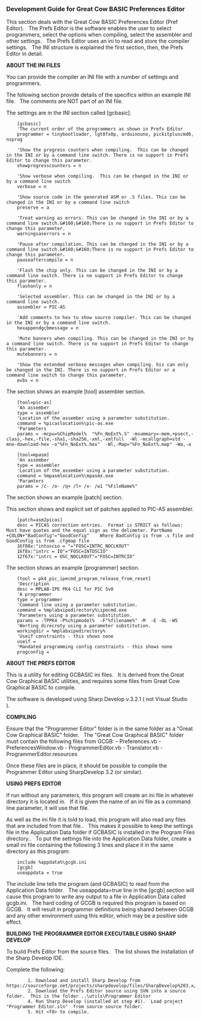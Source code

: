 <div class="section">

<div class="titlepage">

<div>

<div>

### <span id="development_guide_for_great_cow_basic_preferences_editor"></span>Development Guide for Great Cow BASIC Preferences Editor

</div>

</div>

</div>

This section deals with the Great Cow BASIC Preferences Editor (Pref
Editor).   The Prefs Editor is the software enables the user to select
programmers, select the options when compiling, select the assembler and
other settings.   The Prefs Editor uses an ini to read and store the
compiler settings.   The INI structure is explained the first section,
then, the Prefs Editor in detail.

  

<span class="strong">**ABOUT THE INI FILES**</span>

You can provide the compiler an INI file with a number of settings and
programmers.  

The following section provide details of the specifics within an example
INI file.   The comments are NOT part of an INI file.  

The settings are in the INI section called \[gcbasic\].  

``` screen
    [gcbasic]
    'The current order of the programmers as shown in Prefs Editor
    programmer = tinybootloader, lgt8fx8p, arduinouno, pickitpluscmd0, nsprog

    'Show the progress counters when compiling.  This can be changed in the INI or by a command line switch. There is no support in Prefs Editor to change this parameter.
    showprogresscounters = n

    'Show verbose when compiling.  This can be changed in the INI or by a command line switch
    verbose = n

    'Show source code in the generated ASM or .S files. This can be changed in the INI or by a command line switch
    preserve = a

    'Treat warning as errors. This can be changed in the INI or by a command line switch.&#160;&#160;There is no support in Prefs Editor to change this parameter.
    warningsaserrors = n

    'Pause after compilation. This can be changed in the INI or by a command line switch.&#160;&#160;There is no support in Prefs Editor to change this parameter.
    pauseaftercompile = n

    'Flash the chip only. This can be changed in the INI or by a command line switch. There is no support in Prefs Editor to change this parameter.
    flashonly = n

    'Selected assembler. This can be changed in the INI or by a command line switch.
    assembler = PIC-AS

    'Add comments to hex to show source compiler. This can be changed in the INI or by a command line switch.
    hexappendgcbmessage = n

    'Mute banners when compiling. This can be changed in the INI or by a command line switch. There is no support in Prefs Editor to change this parameter.
    mutebanners = n

    'Show the extended verbose messages when compiling. his can only be changed in the INI. There is no support in Prefs Editor or a command line switch to change this parameter.
    evbs = n
```

The section shows an example \[tool\] assembler section.  

``` screen
    [tool=pic-as]
    'An assember
    type = assembler
    'Location of the assember using a parameter substitution.
    command = %picaslocation%\pic-as.exe
    'Parameters
    params = -mcpu=%ChipModel%  "%Fn_NoExt%.S" -msummary=-mem,+psect,-class,-hex,-file,-sha1,-sha256,-xml,-xmlfull  -Wl -mcallgraph=std -mno-download-hex -o"%Fn_NoExt%.hex"  -Wl,-Map="%Fn_NoExt%.map" -Wa,-a

    [tool=mpasm]
    'An assember
    type = assembler
    'Location of the assember using a parameter substitution.
    command = %mpasmlocation%\mpasmx.exe
    'Paramters
    params = /c- /o- /q+ /l+ /x- /w1 "%FileName%"
```

The section shows an example \[patch\] section.

This section shows and explicit set of patches applied to PIC-AS
assembler.

``` screen
    [patch=asm2picas]
    desc = PICAS correction entries.  Format is STRICT as follows:  Must have quotes and the equal sign as the delimeter. PartName +COLON+"BadConfig"="GoodConfig"    Where BadConfig is from .s file and GoodConfig is from .cfgmap file
    16f88x:"intoscio = "="FOSC=INTRC_NOCLKOUT"
    16f8x:"intrc = IO"="FOSC=INTOSCIO"
    12f67x:"intrc = OSC_NOCLKOUT"="FOSC=INTRCIO"
```

The section shows an example \[programmer\] section.  

``` screen
    [tool = pk4_pic_ipecmd_program_release_from_reset]
    'Description
    desc = MPLAB-IPE PK4 CLI for PIC 5v0
    'A programmer
    type = programmer
    'Command line using a parameter substitution.
    command = %mplabxipedirectory%\ipecmd.exe
    'Parameters using a parameter substitution.
    params = -TPPK4 -P%chipmodel%  -F"%filename%" -M  -E -OL -W5
    'Worting direcroty using a parameter substitution.
    workingdir = %mplabxipedirectory%
    'Useif constraints - this shows none
    useif =
    'Mandated programming config constraints - this shows none
    progconfig =
```

<span class="strong">**ABOUT THE PREFS EDITOR**</span>

This is a utility for editing GCBASIC ini files.   It is derived from
the Great Cow Graphical BASIC utilities, and requires some files from
Great Cow Graphical BASIC to compile.  

The software is developed using Sharp Develop v.3.2.1 ( not Visual
Studio ).  

  

<span class="strong">**COMPILING**</span>

Ensure that the "Programmer Editor" folder is in the same folder as a
"Great Cow Graphical BASIC" folder.   The "Great Cow Graphical BASIC"
folder must contain the following files from GCGB: - Preferences.vb -
PreferencesWindow.vb - ProgrammerEditor.vb - Translator.vb -
ProgrammerEditor.resources

Once these files are in place, it should be possible to compile the
Programmer Editor using SharpDevelop 3.2 (or similar).

  

<span class="strong">**USING PREFS EDITOR**</span>

If run without any parameters, this program will create an ini file in
whatever directory it is located in.   If it is given the name of an ini
file as a command line parameter, it will use that file.  

As well as the ini file it is told to load, this program will also read
any files that are included from that file..   This makes it possible to
keep the settings file in the Application Data folder if GCBASIC is
installed in the Program Files directory..   To put the settings file
into the Application Data folder, create a small ini file containing the
following 3 lines and place it in the same directory as this program:

``` screen
    include %appdata%\gcgb.ini
    [gcgb]
    useappdata = true
```

The include line tells the program (and GCBASIC) to read from the
Application Data folder.   The useappdata=true line in the \[gcgb\]
section will cause this program to write any output to a file in
Application Data called gcgb.ini.   The hard coding of GCGB is required
this program is based on GCGB.   It will result in programmer
definitions being shared between GCGB and any other environment using
this editor, which may be a positive side effect.

  

<span class="strong">**BUILDING THE PROGRAMMER EDITOR EXECUTABLE USING
SHARP DEVELOP**</span>

To build Prefs Editor from the source files.   The list shows the
installation of the Sharp Develop IDE.

Complete the following:

``` screen
        1. Download and install Sharp Develop from  https://sourceforge.net/projects/sharpdevelop/files/SharpDevelop%203.x/3.2/[SourceForge]
        2. Download the Prefs Editor source using SVN into a source folder.  This is the folder ..\utils\Programmer Editor
        4. Run Sharp Develop (installed at step #1).  Load project  "Programmer Editor.sln"  from source source folder.
        5. Hit <f8> to compile.
```

  
  
  
  

</div>
